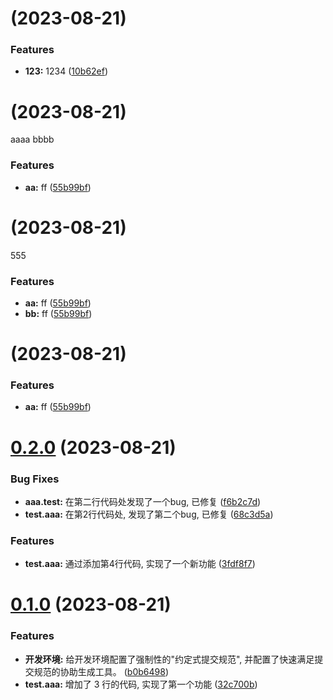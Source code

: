 #  (2023-08-21)


### Features

* **123:** 1234 ([10b62ef](https://github.com/srackhall/test/commit/10b62efd9fae9cdee3d6c7b8e9de0ae7dd1c4152))



#  (2023-08-21)

aaaa
bbbb
### Features

* **aa:** ff ([55b99bf](https://github.com/srackhall/test/commit/55b99bfd723ce9dcdbb4806c5f8638fe0911c85e))



#  (2023-08-21)

555
### Features

* **aa:** ff ([55b99bf](https://github.com/srackhall/test/commit/55b99bfd723ce9dcdbb4806c5f8638fe0911c85e))
* **bb:** ff ([55b99bf](https://github.com/srackhall/test/commit/55b99bfd723ce9dcdbb4806c5f8638fe0911c85e))



#  (2023-08-21)


### Features

* **aa:** ff ([55b99bf](https://github.com/srackhall/test/commit/55b99bfd723ce9dcdbb4806c5f8638fe0911c85e))



# [0.2.0](https://github.com/srackhall/test/compare/0.1.0...0.2.0) (2023-08-21)


### Bug Fixes

* **aaa.test:** 在第二行代码处发现了一个bug, 已修复 ([f6b2c7d](https://github.com/srackhall/test/commit/f6b2c7d5d09bfe63f230e322e0d35dd89bcee011))
* **test.aaa:** 在第2行代码处, 发现了第二个bug, 已修复 ([68c3d5a](https://github.com/srackhall/test/commit/68c3d5a116c5f8de4ee9d7b83bbaf843e176555d))


### Features

* **test.aaa:** 通过添加第4行代码, 实现了一个新功能 ([3fdf8f7](https://github.com/srackhall/test/commit/3fdf8f73fe5b6c77b590ee78ddca2992debd4447))



# [0.1.0](https://github.com/srackhall/test/compare/b0b6498716bf5491dc3a6183964de7733d45c6e6...0.1.0) (2023-08-21)


### Features

* **开发环境:** 给开发环境配置了强制性的"约定式提交规范", 并配置了快速满足提交规范的协助生成工具。 ([b0b6498](https://github.com/srackhall/test/commit/b0b6498716bf5491dc3a6183964de7733d45c6e6))
* **test.aaa:** 增加了 3 行的代码, 实现了第一个功能 ([32c700b](https://github.com/srackhall/test/commit/32c700bbcc30f5ee524b891304b9aac82deb185a))



